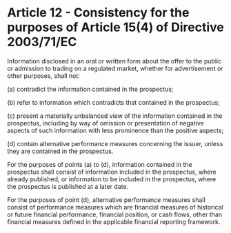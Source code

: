 # Article 12 - Consistency for the purposes of Article 15(4) of Directive 2003/71/EC


Information disclosed in an oral or written form about the offer to the public or admission to trading on a regulated market, whether for advertisement or other purposes, shall not:

(a) contradict the information contained in the prospectus;

(b) refer to information which contradicts that contained in the prospectus;

(c) present a materially unbalanced view of the information contained in the prospectus, including by way of omission or presentation of negative aspects of such information with less prominence than the positive aspects;

(d) contain alternative performance measures concerning the issuer, unless they are contained in the prospectus.

For the purposes of points (a) to (d), information contained in the prospectus shall consist of information included in the prospectus, where already published, or information to be included in the prospectus, where the prospectus is published at a later date.

For the purposes of point (d), alternative performance measures shall consist of performance measures which are financial measures of historical or future financial performance, financial position, or cash flows, other than financial measures defined in the applicable financial reporting framework.
